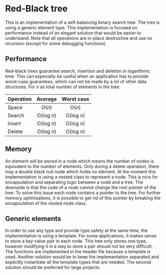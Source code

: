 # Red-Black tree
This is an implementation of a self-balancing binary search tree. The tree is using a
generic element type. This implementation is focused on performance instead of an elegant
solution that would be easier to understand. Note that all operations are in-place destructive
and use no recursion (except for some debugging functions).

## Performance
Red–black trees guarantee search, insertion and deletion in logarithmic time. This can especially be
useful when an application has to provide worst-case guarantees, which can not be made by a lot of other
data structures. For *n* as total number of elements in the tree:

| Operation |   Average  | Worst case |
|-----------|:----------:|:----------:|
|  Space    |   O(*n*)   |   O(*n*)   |
|  Search   | O(log *n*) | O(log *n*) |
|  Insert   | O(log *n*) | O(log *n*) |
|  Delete   | O(log *n*) | O(log *n*) |

## Memory
An element will be stored in a node which means the number of nodes is equivalent to the number of elements.
Only during a delete operation, there may a double black null node which holds no element. At the moment this
implementation is using a nested class to represent a node. This is nice for encapsulation and separating
logic between a node and a tree. The downside is that the code of a node cannot change the root pointer of
the tree. To solve this issue each node contains a pointer to the tree. For further memory optimisations, it is
possible to get rid of this pointer by breaking the encapsulation of the nested node class.

## Generic elements
In order to use any type and provide type safety at the same time, the implementation is using a template. For some
applications, it makes sense to store a key-value pair in each node. This tree only stores one type, however modifying
it in a way to store a pair should not be very difficult. The functions are implemented in the header file because
a template is used. Another solution would be to keep the implementation separated and explicitly instantiate all
the template types that are needed. The second solution should be preferred for large projects.
